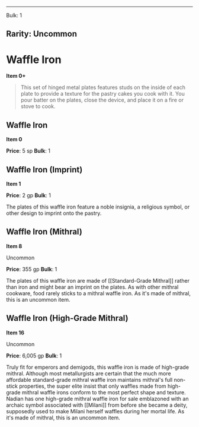 
---
Bulk: 1

Rarity: Uncommon
---

# Waffle Iron

**Item 0+**

> This set of hinged metal plates features studs on the inside of each plate to provide a texture for the pastry cakes you cook with it. You pour batter on the plates, close the device, and place it on a fire or stove to cook.

## Waffle Iron

**Item 0**

**Price**: 5 sp
**Bulk**: 1

## Waffle Iron (Imprint)

**Item 1**

**Price**: 2 gp
**Bulk**: 1

The plates of this waffle iron feature a noble insignia, a religious symbol, or other design to imprint onto the pastry.

## Waffle Iron (Mithral)

**Item 8**

Uncommon

**Price**: 355 gp
**Bulk**: 1

The plates of this waffle iron are made of [[Standard-Grade Mithral]] rather than iron and might bear an imprint on the plates. As with other mithral cookware, food rarely sticks to a mithral waffle iron. As it's made of mithral, this is an uncommon item.

## Waffle Iron (High-Grade Mithral)

**Item 16**

Uncommon

**Price**: 6,005 gp
**Bulk**: 1

Truly fit for emperors and demigods, this waffle iron is made of high-grade mithral. Although most metallurgists are certain that the much more affordable standard-grade mithral waffle iron maintains mithral's full non-stick properties, the super elite insist that only waffles made from high-grade mithral waffle irons conform to the most perfect shape and texture. Nadian has one high-grade mithral waffle iron for sale emblazoned with an archaic symbol associated with [[Milani]] from before she became a deity, supposedly used to make Milani herself waffles during her mortal life. As it's made of mithral, this is an uncommon item.
